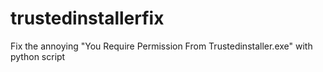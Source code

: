 # trustedinstallerfix
Fix the annoying "You Require Permission From Trustedinstaller.exe" with python script
